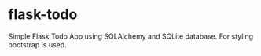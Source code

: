 # flask-todo
Simple Flask Todo App using SQLAlchemy and SQLite database.  For styling bootstrap is used.
